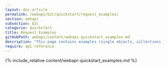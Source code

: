 ```yaml
---
layout: doc-article
permalink: /webapi/b2c/quickstart/request_examples/
section: webapi
subsection: b2c
categorie: Quickstart
title: Request Examples
gitHubPath: webapi/content/webapi-quickstart_examples.md
description: "This page contains examples (single objects, collections, geo-json object) of curl requests to Stellantis End User API."
require: api-reference
---
```


{% include_relative content/webapi-quickstart_examples.md %}